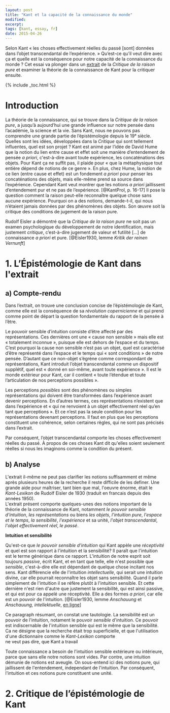 ```yaml
---
layout: post
title: "Kant et la capacité de la connaissance du monde"
modified:
excerpt:
tags: [kant, essay, fr]
date: 2015-04-26
---
```


Selon Kant « les choses effectivement réelles du passé [sont] données dans l’objet transcendantal de l’expérience. » Qu’est-ce qu’il veut dire avec ça et quelle est la conséquence pour notre capacité de la connaissance du monde ? Cet essai va plonger dans un [extrait](/philosophy/kant-text-II/) de la *Critique de la raison pure* et examiner la théorie de la connaissance de Kant pour la critiquer ensuite.


{% include _toc.html %}




# Introduction
La théorie de la connaissance, qui se trouve dans la *Critique de la raison pure*, a jusqu’à aujourd’hui une grande influence sur notre pensée dans l’académie, la science et la vie. Sans Kant, nous ne pouvons pas comprendre une grande partie de l’épistémologie depuis le 19ᵉ siècle. Quelles sont les idées, développées dans la *Critique* qui sont tellement influentes, quel est son projet ? Kant est animé par l’idée de David Hume que la notion du lien entre cause et effet soit une manière d’entendement de pensée *a priori*, c'est-à-dire avant toute expérience, les concaténations des objets. Pour Kant ça ne suffit pas, il plaide pour « que la métaphysique tout entière dépend de notions de ce genre ». En plus, chez Hume, la notion de ce lien (entre cause et effet) est un fondement *a priori* pour penser les concaténations des objets, mais elle-même prend sa source dans l’expérience. Cependant Kant veut montrer que les notions *a priori* jaillissent d’entendement pur et ne pas de l’expérience. [@KantProl, p. 16-17] Il pose la question comment la raison peut-elle reconnaître quelque chose sans aucune expérience. Pourquoi on a des notions, demande-t-il, qui nous n’étaient jamais données par des phénomènes des objets. Son œuvre soit la critique des conditions de jugement de la raison pure.

Rudolf Eisler a démontré que la *Critique de la raison pure* ne soit pas un examen psychologique du développement de notre identification, mais justement *critique*, c’est-à-dire jugement de valeur et futilité […] de connaissance *a priori* et pure. [@Eisler1930, lemme *Kritik der reinen Vernunft*]




# 1. L’Épistémologie de Kant dans l'extrait

## a) Compte-rendu  
Dans l’extrait, on trouve une conclusion concise de l’épistémologie de Kant, comme elle est la conséquence de sa *révolution copernicienne* et qui prend comme point de départ la question fondamentale du rapport de la pensée à l’être.

Le pouvoir sensible d’intuition consiste d’être affecté par des représentations. Ces dernières ont une « cause non sensible » mais elle est « totalement inconnue », puisque elle est dehors de l’espace et du temps. C’est pourquoi la cause non sensible n’est pas un objet, quel est caractérisé d’être représenté dans l’espace et le temps qui « sont conditions » de notre pensée. D’autant que ce non-objet s’égrène comme correspondant de représentations, Kant introduit l’objet transcendantal comme un dispositif supplétif, quel est « donné en soi-même, avant toute expérience ». Il est le monde extérieur pour Kant, car il contient « toute l’étendue et toute l’articulation de nos perceptions possibles ».

Les perceptions *possibles* sont des phénomènes ou simples représentations qui doivent être transformées dans l’expérience avant devenir perceptions. En d’autres termes, ces représentations n’existent que dans l’expérience et « qui ne renvoient à un objet effectivement réel qu’en tant que perceptions ». Et ce n’est pas la seule condition pour les représentations devenant perceptions. Il faut en plus que les perceptions constituent une cohérence, selon certaines règles, qui ne sont pas précisés dans l’extrait.

Par conséquent, l’objet transcendantal comporte les choses effectivement réelles du passé. À propos de ces choses Kant dit qu'elles soient seulement réelles si nous les imaginons comme la condition du présent.


## b) Analyse  
L'extrait il-même ne peut pas clarifier les notions suffisamment et même après plusieurs heures de la recherche il reste difficile de les definer. Une grande aide pour maîtriser, tant bien que mal, l'oeuvre énorme, était le *Kant-Lexikon* de Rudolf Eisler de 1930 (traduit en francais depuis des années 1950).  
L'extrait présent comporte quelques-unes des notions important de la théorie de la connaissance de Kant, notamment *le pouvoir sensible d'intuition*, *les représentations* ou biens *les objets*, *l'intuition pure*, *l'espace et le temps*, *la sensibilité*, *l'expérience* et sa unité, *l'objet transcendantal*, *l'objet effectivement réel*, *le passé*. 

__Intuition et sensibilité__

Qu'est-ce que *le pouvoir sensible d'intuition* qui Kant appèle une *réceptivité* et quel est son rapport à l'intuition et la sensibilité? Il paraît que l'intuition est le terme générique dans ce rapport. L'intuition de notre esprit soit toujours *passive*, écrit Kant, et en tant que telle, elle n'est possible que *sensible*, c'est-à-dire elle est dépendant de quelque chose incitant nos sens. Kant différencie elle de l'intuition *intellectuelle*, qui serait une intuition divine, car elle pourrait reconnaître les objet sans sensibilité. Quand il parle simplement de l'intuition il se réfère plutôt à l'intuition sensible. Et cette dernière n'est rien d'autre que justement la sensibilité, qui est ainsi passive, et qui est pour ca appelé une réceptivité. Elle a des formes *a priori*, car elle est un pouvoir de l'intuition. [@Eisler1930, lemme *Anschauung* et *Anschauung, intellektuelle*, [en ligne](http://www.textlog.de/31941.html)]

Ce paragraph résumant, on constat une tautologie. La sensibilité est un pouvoir de l'intuition, notament le pouvoir *sensible* d'intuition. Ce pouvoir est indiscernable de l'intuition sensible qui est le même que la sensibilité. Ca ne désigne que la recherche était trop superficielle, et que l'utilisation d'une dictionnaire comme le *Kant-Lexikon* comporte  
 ne veut pas dire, que Kant a travail


Toute connaissance a besoin de l'intuition sensible extérieure ou intérieure, parce que sans elle notre notions sont vides. Par contre, une intuition démunie de notions est aveugle. On sous-entend ici des notions pure, qui jaillissent de l'entendement, independant de l'intuition. Par conséquent, l'intuition et ces notions pure constituent une unité.


# 2. Critique de l’épistémologie de Kant

